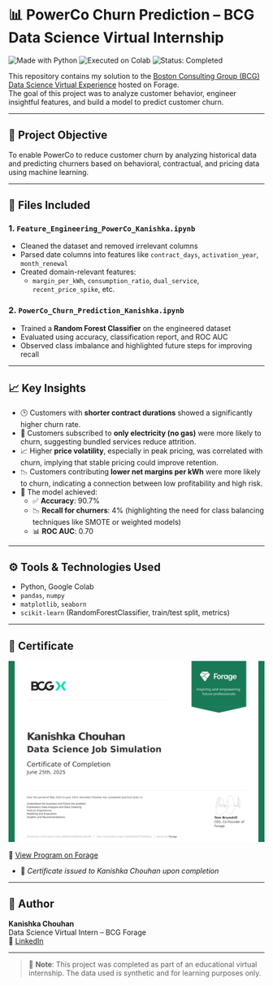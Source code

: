 # 📊 PowerCo Churn Prediction – BCG Data Science Virtual Internship

![Made with Python](https://img.shields.io/badge/Made%20with-Python-3776AB?style=for-the-badge&logo=python&logoColor=white)
![Executed on Colab](https://img.shields.io/badge/Executed%20on-Google%20Colab-F9AB00?style=for-the-badge&logo=googlecolab&logoColor=white)
![Status: Completed](https://img.shields.io/badge/Status-Completed-brightgreen?style=for-the-badge)

This repository contains my solution to the [Boston Consulting Group (BCG) Data Science Virtual Experience](https://www.theforage.com/virtual-internships/prototype/R5iK7HMqCLqFJc4mO/BCG%20Data%20Science) hosted on Forage.  
The goal of this project was to analyze customer behavior, engineer insightful features, and build a model to predict customer churn.

---

## 🧠 Project Objective

To enable PowerCo to reduce customer churn by analyzing historical data and predicting churners based on behavioral, contractual, and pricing data using machine learning.

---

## 📁 Files Included

### 1. `Feature_Engineering_PowerCo_Kanishka.ipynb`
- Cleaned the dataset and removed irrelevant columns
- Parsed date columns into features like `contract_days`, `activation_year`, `month_renewal`
- Created domain-relevant features:
  - `margin_per_kWh`, `consumption_ratio`, `dual_service`, `recent_price_spike`, etc.

### 2. `PowerCo_Churn_Prediction_Kanishka.ipynb`
- Trained a **Random Forest Classifier** on the engineered dataset
- Evaluated using accuracy, classification report, and ROC AUC
- Observed class imbalance and highlighted future steps for improving recall

---

## 📈 Key Insights

- 🕒 Customers with **shorter contract durations** showed a significantly higher churn rate.  
- 🔌 Customers subscribed to **only electricity (no gas)** were more likely to churn, suggesting bundled services reduce attrition.  
- 📈 Higher **price volatility**, especially in peak pricing, was correlated with churn, implying that stable pricing could improve retention.  
- 📉 Customers contributing **lower net margins per kWh** were more likely to churn, indicating a connection between low profitability and high risk.  
- 🎯 The model achieved:
  - ✅ **Accuracy**: 90.7%  
  - 📉 **Recall for churners**: 4% (highlighting the need for class balancing techniques like SMOTE or weighted models)  
  - 📊 **ROC AUC**: 0.70

---

## ⚙️ Tools & Technologies Used

- Python, Google Colab
- `pandas`, `numpy`
- `matplotlib`, `seaborn`
- `scikit-learn` (RandomForestClassifier, train/test split, metrics)

---

## 🧾 Certificate

![BCG Certificate](https://github.com/Garfield0007/BCG-Customer-Churn-Analysis/blob/main/bcg_certificate.png?raw=true)  

🔗  [View Program on Forage](https://www.theforage.com/simulations/bcg/data-science-ccdz)
- 📜 *Certificate issued to Kanishka Chouhan upon completion*

---

## 👤 Author

**Kanishka Chouhan**  
Data Science Virtual Intern – BCG Forage  
🔗 [ LinkedIn](https://www.linkedin.com/in/kanishka07)

---

> 📌 **Note**: This project was completed as part of an educational virtual internship. The data used is synthetic and for learning purposes only.
